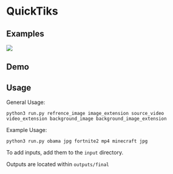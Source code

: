 # QuickTiks

## Examples

[![](http://img.youtube.com/vi/a6AanOreptI/0.jpg)](https://youtu.be/a6AanOreptI "david dancing")

## Demo


## Usage

General Usage:

```
python3 run.py refrence_image image_extension source_video video_extension background_image background_image_extension
```

Example Usage:

```
python3 run.py obama jpg fortnite2 mp4 minecraft jpg
```

To add inputs, add them to the `input` directory.

Outputs are located within `outputs/final`
